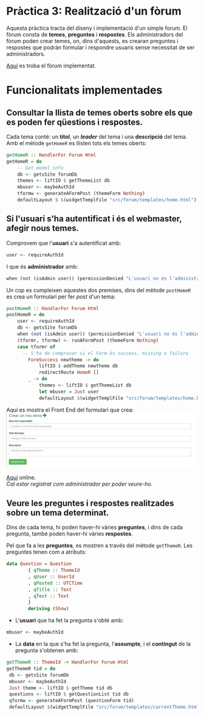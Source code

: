 # Pràctica 3: Realització d'un fòrum

Aquesta pràctica tracta del diseny i implementació d'un simple forum. El fòrum consta de **temes**, **preguntes** i **respostes**. Els administradors del fòrum poden crear temes, on, dins d'aquests, es crearan preguntes i respostes que podràn formular i respondre usuaris sense necessitat de ser administradors.

[Aquí](http://soft0.upc.edu/~ldatusr14/practica3/forum.cgi) es troba el fòrum implementat.

# Funcionalitats implementades

## Consultar la llista de temes oberts sobre els que es poden fer qüestions i respostes.

Cada tema conté: un **títol**, un **_leader_** del tema i una **descripció** del tema. Amb el mètode `getHomeR` es llisten tots els temes oberts:

```haskell
getHomeR :: HandlerFor Forum Html
getHomeR = do
    -- Get model info
    db <- getsSite forumDb
    themes <- liftIO $ getThemeList db
    mbuser <- maybeAuthId
    tformw <- generateAFormPost (themeForm Nothing)
    defaultLayout $ $(widgetTemplFile "src/forum/templates/home.html")       
```

## Si l'usuari s'ha autentificat i és el webmaster, afegir nous temes.

Comprovem que l'**usuari** s'a autentificat amb:
```haskell
user <- requireAuthId
```
I que és **administrador** amb:
```haskell
when (not (isAdmin user)) (permissionDenied "L'usuari no és l'administrador")
```
Un cop es cumpleixen aquestes dos premises, dins del mètode `postHomeR` es crea un formulari per fer _post_ d'un tema:
```haskell
postHomeR :: HandlerFor Forum Html
postHomeR = do
    user <- requireAuthId
    db <- getsSite forumDb
    when (not (isAdmin user)) (permissionDenied "L'usuari no és l'administrador")
    (tformr, tformw) <- runAFormPost (themeForm Nothing)
    case tformr of
      -- S'ha de comprovar si el Form és success, missing o failure
        FormSuccess newtheme -> do
            liftIO $ addTheme newtheme db
            redirectRoute HomeR []
        _ -> do
            themes <- liftIO $ getThemeList db
            let mbuser = Just user
            defaultLayout $(widgetTemplFile "src/forum/templates/home.html")
```
Aquí es mostra el Front End del formulari que crea:
![FormThemeScreenShot](/Practica3/project-p3/img/formThemes.png)

[Aquí](http://soft0.upc.edu/~ldatusr14/practica3/forum.cgi/) online.  
_Cal estar registrat com administrador per poder veure-ho._

## Veure les preguntes i respostes realitzades sobre un tema determinat. 
Dins de cada tema, hi poden haver-hi vàries **preguntes**, i dins de cada pregunta, també poden haver-hi vàries **respostes**.

Pel que fa a les **preguntes**, es mostren a través del mètode `getThemeR`. Les preguntes tenen com a atributs:
```haskell
data Question = Question
        { qTheme :: ThemeId
        , qUser :: UserId
        , qPosted :: UTCTime
        , qTitle :: Text
        , qText :: Text
        }
        deriving (Show)
```
   * L'**usuari** que ha fet la pregunta s'obté amb:
   ```haskell
   mbuser <- maybeAuthId
   ```
   * La **data** en la que s'ha fet la pregunta, l'**assumpte**, i el **contingut** de la pregunta s'obtenen amb:
   ```haskell
   getThemeR :: ThemeId -> HandlerFor Forum Html
getThemeR tid = do
    db <- getsSite forumDb
    mbuser <- maybeAuthId
    Just theme <- liftIO $ getTheme tid db
    questions <- liftIO $ getQuestionList tid db
    qformw <- generateAFormPost (questionForm tid)
    defaultLayout $(widgetTemplFile "src/forum/templates/currentTheme.html")
   ```
   
 









